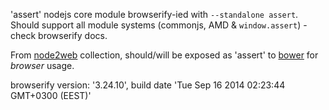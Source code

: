 'assert' nodejs core module browserify-ied with `--standalone assert`. Should support all module systems (commonjs, AMD & `window.assert`) - check browserify docs.

From [node2web](http://github.com/anodynos/node2web) collection,
should/will be exposed as 'assert' to [bower](http://bower.io) for *browser* usage.

browserify version: '3.24.10', build date 'Tue Sep 16 2014 02:23:44 GMT+0300 (EEST)'
